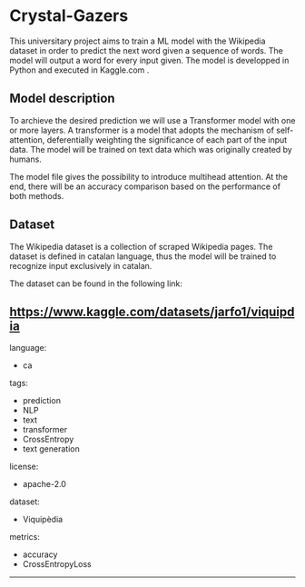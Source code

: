 # Crystal-Gazers
This universitary project aims to train a ML model with the Wikipedia dataset in order to predict the next word given a sequence of words. The model will output a word for every input given. The model is developped in Python and executed in Kaggle.com .

## Model description

To archieve the desired prediction we will use a Transformer model with one or more layers. A transformer is a model that adopts the mechanism of self-attention, deferentially weighting the significance of each part of the input data. The model will be trained on text data which was originally created by humans. 

The model file gives the possibility to introduce multihead attention. At the end, there will be an accuracy comparison based on the performance of both methods. 

## Dataset
The Wikipedia dataset is a collection of scraped Wikipedia pages. The dataset is defined in catalan language, thus the model will be trained to recognize input exclusively in catalan.

The dataset can be found in the following link:

https://www.kaggle.com/datasets/jarfo1/viquipdia
---

language:
  - ca
  
tags:
  - prediction
  - NLP
  - text
  - transformer
  - CrossEntropy
  - text generation
  
license:  
  - apache-2.0
  
dataset:
  - Viquipèdia
  
metrics:
  - accuracy
  - CrossEntropyLoss

---
